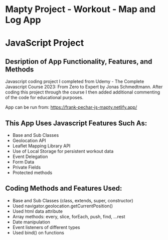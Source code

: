 # Mapty Project -  Workout - Map and Log App 
# JavaScript Project
## Desription of App Functionality, Features, and Methods

Javascript coding project I completed from Udemy - The Complete Javascript Course 2023: From Zero to Expert by Jonas Schmedtmann. After coding this project through the course I then added additional commenting of the code for educational purposes.

App can be run from: https://frank-pechar-js-mapty.netlify.app/

## This App Uses Javascript Features Such As:

- Base and Sub Classes
- Geolocation API 
- Leaflet Mapping Library API
- Use of Local Storage for persistent workout data
- Event Delegation
- Form Data
- Private Fields
- Protected methods

## Coding Methods and Features Used:

- Base and Sub Classes (class, extends, super, constructor)
- Used navigator.geolocation.getCurrentPosition()
- Used html data attribute
- Array methods: every, slice, forEach, push, find, ...rest
- Date manipulation
- Event listeners of different types
- Used bind() on functions
